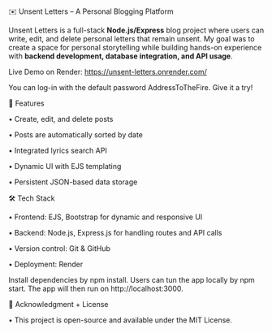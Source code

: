 ✉️ Unsent Letters – A Personal Blogging Platform

Unsent Letters is a full-stack **Node.js/Express** blog project where users can write, edit, and delete personal letters that remain unsent. 
My goal was to create a space for personal storytelling while building hands-on experience with **backend development, database integration, and API usage**.

Live Demo on Render: https://unsent-letters.onrender.com/

You can log-in with the default password AddressToTheFire. Give it a try! 


📌 Features

•	Create, edit, and delete posts

•	Posts are automatically sorted by date

•	Integrated lyrics search API

•	Dynamic UI with EJS templating

•	Persistent JSON-based data storage 


🛠️ Tech Stack

•	Frontend: EJS, Bootstrap for dynamic and responsive UI

•	Backend: Node.js, Express.js for handling routes and API calls

•	Version control:  Git & GitHub

•	Deployment: Render

Install dependencies by npm install. Users can tun the app locally by npm start. 
The app will then run on http://localhost:3000.


📜 Acknowledgment + License

•	This project is open-source and available under the MIT License.
